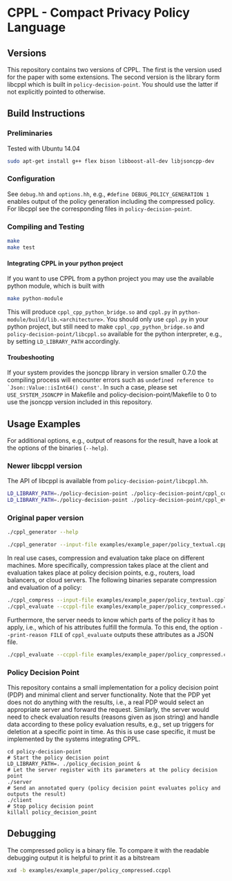 # CPPL - Compact Privacy Policy Language

## Versions

This repository contains two versions of CPPL. The first is the version used for the paper with some extensions. The second version is the library form libcppl which is built in `policy-decision-point`. You should use the latter if not explicitly pointed to otherwise.

## Build Instructions

### Preliminaries

Tested with Ubuntu 14.04

```bash
sudo apt-get install g++ flex bison libboost-all-dev libjsoncpp-dev
```

### Configuration

See `debug.hh` and `options.hh`, e.g., ```#define DEBUG_POLICY_GENERATION 1``` enables output of the policy generation including the compressed policy.
For libcppl see the corresponding files in `policy-decision-point`.

### Compiling and Testing

```bash
make
make test
```

#### Integrating CPPL in your python project

If you want to use CPPL from a python project you may use the available python module, which is built with
```bash
make python-module
```
This will produce `cppl_cpp_python_bridge.so` and `cppl.py` in `python-module/build/lib.<architecture>`.
You should only use `cppl.py` in your python project, but still need to make `cppl_cpp_python_bridge.so` and `policy-decision-point/libcppl.so` available for the python interpreter, e.g., by setting `LD_LIBRARY_PATH` accordingly.

#### Troubeshooting

If your system provides the jsoncpp library in version smaller 0.7.0 the compiling process will encounter errors such as ```undefined reference to `Json::Value::isInt64() const'```. In such a case, please set `USE_SYSTEM_JSONCPP` in Makefile and policy-decision-point/Makefile to 0 to use the jsoncpp version included in this repository.

## Usage Examples

For additional options, e.g., output of reasons for the result, have a look at the options of the binaries (```--help```).

### Newer libcppl version

The API of libcppl is available from `policy-decision-point/libcppl.hh`.

```bash
LD_LIBRARY_PATH=./policy-decision-point ./policy-decision-point/cppl_compress --input-file examples/example_paper/policy_textual.cppl --policy-definition-file examples/example_paper/policy_definition.json -o examples/example_paper/policy_compressed.ccppl
LD_LIBRARY_PATH=./policy-decision-point ./policy-decision-point/cppl_evaluate --ccppl-file examples/example_paper/policy_compressed.ccppl --policy-definition-file examples/example_paper/policy_definition.json --function-handler policy-decision-point/func_handler_23.so --variables-file examples/example_paper/policy_nodeparams_1.json --runtime-variables-file examples/example_paper/policy_noderuntimeparams_1.json
```

### Original paper version

```bash
./cppl_generator --help
```

```bash
./cppl_generator --input-file examples/example_paper/policy_textual.cppl --policy-definition-file examples/example_paper/policy_definition.json --variables-file examples/example_paper/policy_nodeparams_1.json --runtime-variables-file examples/example_paper/policy_noderuntimeparams_1.json
```

In real use cases, compression and evaluation take place on different machines. More specifically, compression takes place at the client and evaluation takes place at policy decision points, e.g., routers, load balancers, or cloud servers. The following binaries separate compression and evaluation of a policy:

```bash
./cppl_compress --input-file examples/example_paper/policy_textual.cppl --policy-definition-file examples/example_paper/policy_definition.json -o examples/example_paper/policy_compressed.ccppl
./cppl_evaluate --ccppl-file examples/example_paper/policy_compressed.ccppl --policy-definition-file examples/example_paper/policy_definition.json --variables-file examples/example_paper/policy_nodeparams_1.json --runtime-variables-file examples/example_paper/policy_noderuntimeparams_1.json
```

Furthermore, the server needs to know which parts of the policy it has to apply, i.e., which of his attributes fulfill the formula. To this end, the option ```--print-reason FILE``` of ```cppl_evaluate``` outputs these attributes as a JSON file.
```bash
./cppl_evaluate --ccppl-file examples/example_paper/policy_compressed.ccppl --policy-definition-file examples/example_paper/policy_definition.json --variables-file examples/example_paper/policy_nodeparams_1.json --runtime-variables-file examples/example_paper/policy_noderuntimeparams_1.json --print-reason examples/example_paper/evaluation_result.json
```

### Policy Decision Point

This repository contains a small implementation for a policy decision point (PDP) and minimal client and server functionality.
Note that the PDP yet does not do anything with the results, i.e., a real PDP would select an appropriate server and forward the request.
Similarly, the server would need to check evaluation results (reasons given as json string) and handle data according to these policy evaluation results, e.g., set up triggers for deletion at a specific point in time. As this is use case specific, it must be implemented by the systems integrating CPPL.

```
cd policy-decision-point
# Start the policy decision point
LD_LIBRARY_PATH=. ./policy_decision_point &
# Let the server register with its parameters at the policy decision point
./server
# Send an annotated query (policy decision point evaluates policy and outputs the result)
./client
# Stop policy decision point
killall policy_decision_point
```

## Debugging

The compressed policy is a binary file. To compare it with the readable debugging output it is helpful to print it as a bitstream

```bash
xxd -b examples/example_paper/policy_compressed.ccppl
```

